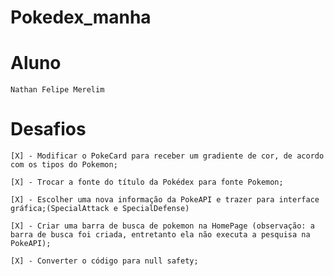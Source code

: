 # Pokedex_manha

# Aluno
    Nathan Felipe Merelim

# Desafios
    [X] - Modificar o PokeCard para receber um gradiente de cor, de acordo com os tipos do Pokemon;

    [X] - Trocar a fonte do título da Pokédex para fonte Pokemon;

    [X] - Escolher uma nova informação da PokeAPI e trazer para interface gráfica;(SpecialAttack e SpecialDefense)

    [X] - Criar uma barra de busca de pokemon na HomePage (observação: a barra de busca foi criada, entretanto ela não executa a pesquisa na PokeAPI);

    [X] - Converter o código para null safety;
